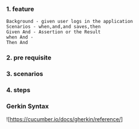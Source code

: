 ### 1. feature 
	Background - given user logs in the application
	Scenarios - when,and,and saves,then
	Given And - Assertion or the Result
	when And - 
	Then And 
	
### 2. pre requisite

### 3. scenarios
### 4. steps

### Gerkin Syntax
![https://cucumber.io/docs/gherkin/reference/]